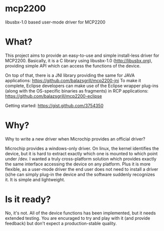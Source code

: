 mcp2200
=======

libusbx-1.0 based user-mode driver for MCP2200

What?
=====

This project aims to provide an easy-to-use and simple install-less driver for MCP2200. Basically, it is
a C library using libusbx-1.0 (http://libusbx.org), providing simple API which can access the 
functions of the device. 

On top of that, there is a JNI library providing the same for JAVA applications: https://github.com/balazsgrill/mcp2200-jni To make it complete, Eclipse developers can make use of the Eclipse wrapper plug-ins (along with the OS-specific binaries as fragments) in RCP applications: https://github.com/balazsgrill/mcp2200-eclipse

Getting started:
https://gist.github.com/3754350

Why?
====

Why to write a new driver when Microchip provides an official driver?

Microchip provides a windows-only driver. On linux, the kernel identifies the 
device, but it is hard to extract exactly which one is mounted to which point under /dev.
I wanted a truly cross-platform solution which provides exactly the same interface accessing
the device on any platform. Plus it is more flexible, as a user-mode driver the end user does not
need to install a driver (s)he can simply plug-in the device and the software suddenly recognizes 
it. It is simple and lightweight.

Is it ready?
============

No, it's not. All of the device functions has been implemented, but it needs extended testing. You are 
encuraged to try and play with it (and provide feedback) but don't expect a production-stable quality.


